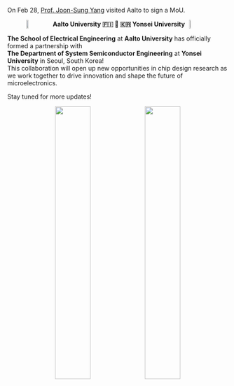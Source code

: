 <!-- <span style="display: block; height: 0.5em;"></span> -->

On Feb 28, <a href = 'https://sites.google.com/yonsei.ac.kr/dates' target=_blank>Prof. Joon-Sung Yang</a> visited Aalto to sign a MoU.

<div style="display: flex; align-items: center; justify-content: center; gap: 10px;">
    <img src="{{ site.base_url }}/img/icons/logo--aalto.png" width="10%" style="vertical-align: middle;">
    <b>Aalto University 🇫🇮 🤝 🇰🇷 Yonsei University</b>
    <img src="{{ site.base_url }}/img/icons/logo--yonsei.svg" width="9%" style="vertical-align: middle;">
</div>

**The School of Electrical Engineering** at **Aalto University** has officially formed a partnership with<br>
**The Department of System Semiconductor Engineering** at **Yonsei University** in Seoul, South Korea!<br>
This collaboration will open up new opportunities in <i class="fa-solid fa-microchip fa-xl"></i> chip design research as we work together to drive innovation and shape the future of microelectronics.

Stay tuned for more updates!

<center>
<img src="{{ site.base_url }}/img/news/2025-02-28-142215.jpg" width="40%">
<img src="{{ site.base_url }}/img/news/2025-02-28-142309.jpg" width="40%">
</center>

<br><br><br><br>
